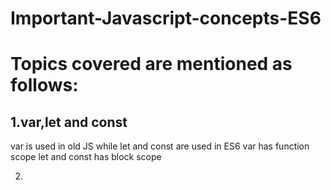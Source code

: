 # Important-Javascript-concepts-ES6

# Topics covered are mentioned as follows:

## 1.var,let and const
  var is used in old JS while let and const are used in ES6
  	var has function scope
	let and const has  block scope 
	
2.
